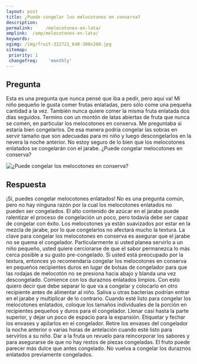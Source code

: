 ```yaml
---
layout: post
title: ¿Puede congelar los melocotones en conserva?  
description: 
permalink:     /melocotones-en-lata/
amplink:  /amp/melocotones-en-lata/
keywords: 
ogimg: /img/fruit-322721_640-300x200.jpg
sitemap:
 priority: 1
 changefreq:    'monthly'
---
```




## Pregunta

Esta es una pregunta que nunca pensé que iba a pedir, pero aquí va! Mi niño pequeño le gusta comer frutas enlatadas, pero sólo come una pequeña cantidad a la vez. También nunca quiere comer la misma fruta enlatada dos días seguidos. Termino con un montón de latas abiertas de fruta que nunca se comen, en particular los melocotones en conserva. Me preguntaba si estaría bien congelarlos. De esa manera podría congelar las sobras en servir tamaño que son adecuadas para mi niño y luego descongelarlos en la nevera la noche anterior. No estoy seguro de lo bien que los melocotones enlatados se congelarán con el jarabe. ¿Puede congelar melocotones en conserva?


![¿Puede congelar los melocotones en conserva?](https://sepuedecongelar.com/img/fruit-322721_640-300x200.jpg "¿Puede congelar los melocotones en conserva?" )


## Respuesta

¡Sí, puedes congelar melocotones enlatados! No es una pregunta común, pero no hay ninguna razón por la cual los melocotones enlatados no pueden ser congelados. El alto contenido de azúcar en el jarabe puede ralentizar el proceso de congelación un poco, pero todavía debe ser capaz de congelar con éxito. Los melocotones ya están suavizados por estar en la mezcla de jarabe, por lo que congelarlos no afectará mucho la textura.
La clave para congelar los melocotones en conserva es asegurar que el jarabe no se quema el congelador. Particularmente si usted planea servirlo a un niño pequeño, usted quiere cerciorarse de que el sabor permanezca lo más cerca posible a su gusto pre-congelado. Si usted está preocupado por la textura, entonces yo recomendaría congelar los melocotones en conserva en pequeños recipientes duros en lugar de bolsas de congelador para que las rodajas de melocotón no se presiona hacia abajo y blanda una vez descongelado.
Comience con los duraznos enlatados limpios. Con esto quiero decir que debe separar lo que va a congelar y colocarlo en otro recipiente antes de alimentar al niño. Saliva u otras bacterias podrían entrar en el jarabe y multiplicar de lo contrario. Cuando esté listo para congelar los melocotones enlatados, coloque los tamaños individuales de la porción en recipientes pequeños y duros para el congelador.
Llenar casi hasta la parte superior, y dejar un poco de espacio para la expansión. Etiquetar y fechar los envases y apilarlos en el congelador. Retire los envases del congelador la noche anterior o varias horas de antelación cuando esté listo para servirlos a su niño. Dar a la fruta un revuelo para reincorporar los sabores y para asegurarse de que no hay restos de piezas congeladas. El fruto puede parecer más dulce que antes congelado. No vuelva a congelar los duraznos enlatados previamente congelados.
